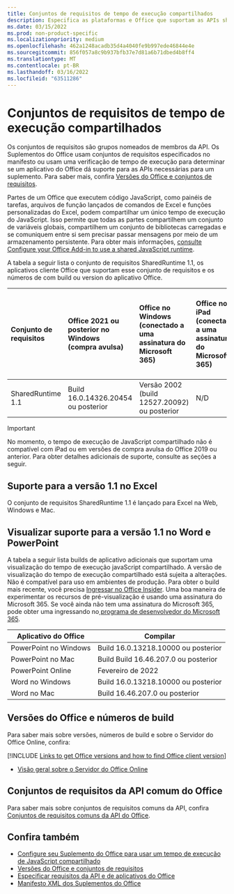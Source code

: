 ```yaml
---
title: Conjuntos de requisitos de tempo de execução compartilhados
description: Especifica as plataformas e Office que suportam as APIs sharedRuntime.
ms.date: 03/15/2022
ms.prod: non-product-specific
ms.localizationpriority: medium
ms.openlocfilehash: 462a1248acadb35d4a4040fe9b997ede46844e4e
ms.sourcegitcommit: 856f057a8c9b937bfb37e7d81a6b71dbed4b8ff4
ms.translationtype: MT
ms.contentlocale: pt-BR
ms.lasthandoff: 03/16/2022
ms.locfileid: "63511286"
---
```

# <a name="shared-runtime-requirement-sets"></a>Conjuntos de requisitos de tempo de execução compartilhados

Os conjuntos de requisitos são grupos nomeados de membros da API. Os Suplementos do Office usam conjuntos de requisitos especificados no manifesto ou usam uma verificação de tempo de execução para determinar se um aplicativo do Office dá suporte para as APIs necessárias para um suplemento. Para saber mais, confira [Versões do Office e conjuntos de requisitos](../../develop/office-versions-and-requirement-sets.md).

Partes de um Office que executem código JavaScript, como painéis de tarefas, arquivos de função lançados de comandos de Excel e funções personalizadas do Excel, podem compartilhar um único tempo de execução do JavaScript. Isso permite que todas as partes compartilhem um conjunto de variáveis globais, compartilhem um conjunto de bibliotecas carregadas e se comuniquem entre si sem precisar passar mensagens por meio de um armazenamento persistente. Para obter mais informações, [consulte Configure your Office Add-in to use a shared JavaScript runtime](../../develop/configure-your-add-in-to-use-a-shared-runtime.md).

A tabela a seguir lista o conjunto de requisitos SharedRuntime 1.1, os aplicativos cliente Office que suportam esse conjunto de requisitos e os números de com build ou version do aplicativo Office.

| Conjunto de requisitos | Office 2021 ou posterior no Windows<br>(compra avulsa) | Office no Windows<br>(conectado a uma assinatura do Microsoft 365) | Office no iPad<br>(conectado a uma assinatura do Microsoft 365) | Office no Mac<br>(ambas as assinaturas<br> e compra única Office no Mac 2019 e posterior)  | Office na Web | Servidor do Office Online |
|:-----|:-----|:-----|:-----|:-----|:-----|:-----|
| SharedRuntime 1.1  | Build 16.0.14326.20454 ou posterior | Versão 2002 (build 12527.20092) ou posterior | N/D | 16.35 ou posterior | Fevereiro de 2020 | N/D |

> [!IMPORTANT]
> No momento, o tempo de execução de JavaScript compartilhado não é compatível com iPad ou em versões de compra avulsa do Office 2019 ou anterior. Para obter detalhes adicionais de suporte, consulte as seções a seguir.

## <a name="support-for-version-11-on-excel"></a>Suporte para a versão 1.1 no Excel

O conjunto de requisitos SharedRuntime 1.1 é lançado para Excel na Web, Windows e Mac.

## <a name="preview-support-for-version-11-on-word-and-powerpoint"></a>Visualizar suporte para a versão 1.1 no Word e PowerPoint

A tabela a seguir lista builds de aplicativo adicionais que suportam uma visualização do tempo de execução javaScript compartilhado. A versão de visualização do tempo de execução compartilhado está sujeita a alterações. Não é compatível para uso em ambientes de produção. Para obter o build mais recente, você precisa [Ingressar no Office Insider](https://insider.office.com/join). Uma boa maneira de experimentar os recursos de pré-visualização é usando uma assinatura do Microsoft 365. Se você ainda não tem uma assinatura do Microsoft 365, pode obter uma ingressando no[ programa de desenvolvedor do Microsoft 365](https://developer.microsoft.com/office/dev-program).

|Aplicativo do Office |Compilar |
|-------------------|------|
|PowerPoint no Windows |Build 16.0.13218.10000 ou posterior |
|PowerPoint no Mac |Build Build 16.46.207.0 ou posterior |
|PowerPoint Online | Fevereiro de 2022 |
|Word no Windows |Build 16.0.13218.10000 ou posterior |
|Word no Mac |Build 16.46.207.0 ou posterior |

## <a name="office-versions-and-build-numbers"></a>Versões do Office e números de build

Para saber mais sobre versões, números de build e sobre o Servidor do Office Online, confira:

[!INCLUDE [Links to get Office versions and how to find Office client version](../../includes/links-get-office-versions-builds.md)]
- [Visão geral sobre o Servidor do Office Online](/officeonlineserver/office-online-server-overview)

## <a name="office-common-api-requirement-sets"></a>Conjuntos de requisitos da API comum do Office

Para saber mais sobre conjuntos de requisitos comuns da API, confira [Conjuntos de requisitos comuns da API do Office](office-add-in-requirement-sets.md).

## <a name="see-also"></a>Confira também

- [Configure seu Suplemento do Office para usar um tempo de execução de JavaScript compartilhado](../../develop/configure-your-add-in-to-use-a-shared-runtime.md)
- [Versões do Office e conjuntos de requisitos](../../develop/office-versions-and-requirement-sets.md)
- [Especificar requisitos da API e de aplicativos do Office](../../develop/specify-office-hosts-and-api-requirements.md)
- [Manifesto XML dos Suplementos do Office](../../develop/add-in-manifests.md)
